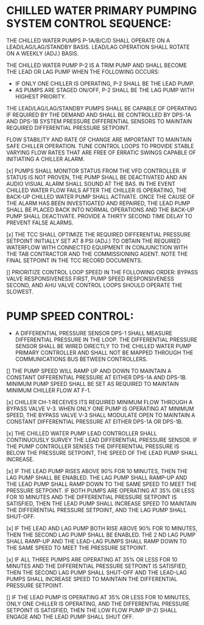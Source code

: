 # CHILLED WATER PRIMARY PUMPING SYSTEM CONTROL SEQUENCE:

THE CHILLED WATER PUMPS P-1A/B/C/D SHALL OPERATE ON A LEAD/LAG/LAG/STANDBY BASIS. LEAD/LAG OPERATION SHALL ROTATE ON A WEEKLY (ADJ.) BASIS.

THE CHILLED WATER PUMP P-2 IS A TRIM PUMP AND SHALL BECOME THE LEAD OR LAG PUMP WHEN THE FOLLOWING OCCURS:

- IF ONLY ONE CHILLER IS OPERATING, P-2 SHALL BE THE LEAD PUMP.
- AS PUMPS ARE STAGED ON/OFF, P-2 SHALL BE THE LAG PUMP WITH HIGHEST PRIORITY.

THE LEAD/LAG/LAG/STANDBY PUMPS SHALL BE CAPABLE OF OPERATING IF REQUIRED BY THE DEMAND AND SHALL BE CONTROLLED BY DPS-1A AND DPS-1B SYSTEM PRESSURE DIFFERENTIAL SENSORS TO MAINTAIN REQUIRED DIFFERENTIAL PRESSURE SETPOINT.

FLOW STABILITY AND RATE OF CHANGE ARE IMPORTANT TO MAINTAIN SAFE CHILLER OPERATION. TUNE CONTROL LOOPS TO PROVIDE STABLE VARYING FLOW RATES THAT ARE FREE OF ERRATIC SWINGS CAPABLE OF INITIATING A CHILLER ALARM.

[x] PUMPS SHALL MONITOR STATUS FROM THE VFD CONTROLLER. IF STATUS IS NOT PROVEN, THE PUMP SHALL BE DEACTIVATED AND AN AUDIO VISUAL ALARM SHALL SOUND AT THE BAS. IN THE EVENT CHILLED WATER FLOW FAILS AFTER THE CHILLER IS OPERATING, THE BACK-UP CHILLED WATER PUMP SHALL ACTIVATE. ONCE THE CAUSE OF THE ALARM HAS BEEN INVESTIGATED AND REPAIRED, THE LEAD PUMP SHALL BE PLACED BACK INTO NORMAL OPERATIONS AND THE BACK-UP PUMP SHALL DEACTIVATE. PROVIDE A THIRTY SECOND TIME DELAY TO PREVENT FALSE ALARMS.

[x] THE TCC SHALL OPTIMIZE THE REQUIRED DIFFERENTIAL PRESSURE SETPOINT INITIALLY SET AT 8 PSI (ADJ.) TO OBTAIN THE REQUIRED WATERFLOW WITH CONNECTED EQUIPMENT IN CONJUNCTION WITH THE TAB CONTRACTOR AND THE COMMISSIONING AGENT. NOTE THE FINAL SETPOINT IN THE TCC RECORD DOCUMENTS.

[] PRIORITIZE CONTROL LOOP SPEED IN THE FOLLOWING ORDER: BYPASS VALVE RESPONSIVENESS FIRST, PUMP SPEED RESPONSIVENESS SECOND, AND AHU VALVE CONTROL LOOPS SHOULD OPERATE THE SLOWEST.

# PUMP SPEED CONTROL:
- A DIFFERENTIAL PRESSURE SENSOR DPS-1 SHALL MEASURE DIFFERENTIAL PRESSURE IN THE LOOP. THE DIFFERENTIAL PRESSURE SENSOR SHALL BE WIRED DIRECTLY TO THE CHILLED WATER PUMP PRIMARY CONTROLLER AND SHALL NOT BE MAPPED THROUGH THE COMMUNICATIONS BUS BETWEEN CONTROLLERS.

[] THE PUMP SPEED WILL RAMP UP AND DOWN TO MAINTAIN A CONSTANT DIFFERENTIAL PRESSURE AT EITHER DPS-1A AND DPS-1B. MINIMUM PUMP SPEED SHALL BE SET AS REQUIRED TO MAINTAIN MINIMUM CHILLER FLOW AT F-1.

[x] CHILLER CH-1 RECEIVES ITS REQUIRED MINIMUM FLOW THROUGH A BYPASS VALVE V-3. WHEN ONLY ONE PUMP IS OPERATING AT MINIMUM SPEED, THE BYPASS VALVE V-3 SHALL MODULATE OPEN TO MAINTAIN A CONSTANT DIFFERENTIAL PRESSURE AT EITHER DPS-1A OR DPS-1B.

[x] THE CHILLED WATER PUMP LEAD CONTROLLER SHALL CONTINUOUSLY SURVEY THE LEAD DIFFERENTIAL PRESSURE SENSOR. IF THE PUMP CONTROLLER SENSES THE DIFFERENTIAL PRESSURE IS BELOW THE PRESSURE SETPOINT, THE SPEED OF THE LEAD PUMP SHALL INCREASE.

[x] IF THE LEAD PUMP RISES ABOVE 90% FOR 10 MINUTES, THEN THE LAG PUMP SHALL BE ENABLED. THE LAG PUMP SHALL RAMP-UP AND THE LEAD PUMP SHALL RAMP DOWN TO THE SAME SPEED TO MEET THE PRESSURE SETPOINT. IF BOTH PUMPS ARE OPERATING AT 35% OR LESS FOR 10 MINUTES AND THE DIFFERENTIAL PRESSURE SETPOINT IS SATISFIED, THEN THE LEAD PUMP SHALL INCREASE SPEED TO MAINTAIN THE DIFFERENTIAL PRESSURE SETPOINT, AND THE LAG PUMP SHALL SHUT-OFF.

[x] IF THE LEAD AND LAG PUMP BOTH RISE ABOVE 90% FOR 10 MINUTES, THEN THE SECOND LAG PUMP SHALL BE ENABLED. THE 2 ND LAG PUMP SHALL RAMP-UP AND THE LEAD-LAG PUMPS SHALL RAMP DOWN TO THE SAME SPEED TO MEET THE PRESSURE SETPOINT.

[x] IF ALL THREE PUMPS ARE OPERATING AT 35% OR LESS FOR 10 MINUTES AND THE DIFFERENTIAL PRESSURE SETPOINT IS SATISFIED, THEN THE SECOND LAG PUMP SHALL SHUT-OFF AND THE LEAD-LAG PUMPS SHALL INCREASE SPEED TO MAINTAIN THE DIFFERENTIAL PRESSURE SETPOINT.

[] IF THE LEAD PUMP IS OPERATING AT 35% OR LESS FOR 10 MINUTES, ONLY ONE CHILLER IS OPERATING, AND THE DIFFERENTIAL PRESSURE SETPOINT IS SATISFIED, THEN THE LOW FLOW PUMP (P-2) SHALL ENGAGE AND THE LEAD PUMP SHALL SHUT OFF.